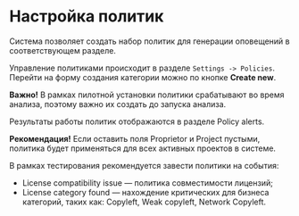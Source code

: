 # Настройка политик

Система позволяет создать набор политик для генерации оповещений в соответствующем разделе. 

Управление политиками происходит в разделе `Settings -> Policies`. Перейти на форму создания категории можно по кнопке **Create new**.

**Важно!** В рамках пилотной установки политики срабатывают во время анализа, поэтому важно их создать до запуска анализа.

Результаты работы политик отображаются в разделе Policy alerts.

**Рекомендация!** Если оставить поля Proprietor и Project пустыми, политика будет применяться для всех активных проектов в системе.

В рамках тестирования рекомендуется завести политики на события:

- License compatibility issue — политика совместимости лицензий;
- License category found — нахождение критических для бизнеса категорий, таких как: Copyleft, Weak copyleft, Network Copyleft.
